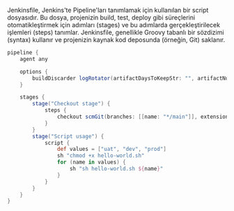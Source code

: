 Jenkinsfile, Jenkins'te Pipeline'ları tanımlamak için kullanılan bir script dosyasıdır. Bu dosya, projenizin build, test, deploy gibi süreçlerini otomatikleştirmek için adımları (stages) ve bu adımlarda gerçekleştirilecek işlemleri (steps) tanımlar. Jenkinsfile, genellikle Groovy tabanlı bir sözdizimi (syntax) kullanır ve projenizin kaynak kod deposunda (örneğin, Git) saklanır.

``` groovy
pipeline {
    agent any

    options {
        buildDiscarder logRotator(artifactDaysToKeepStr: "", artifactNumToKeepStr: "", daysToKeepStr: "30", numToKeepStr: "2")
    }

    stages {
        stage("Checkout stage") {
            steps {
                checkout scmGit(branches: [[name: "*/main"]], extensions: [], userRemoteConfigs: [[url: "https://github.com/ssyazilim/pipelines.git"]])
            }
        }
        stage("Script usage") {
            script {
                def values = ["uat", "dev", "prod"]
                sh "chmod +x hello-world.sh"
                for (name in values) {
                    sh "sh hello-world.sh ${name}"
                }
            }
        }
    }
}